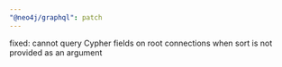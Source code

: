 ```yaml
---
"@neo4j/graphql": patch
---
```


fixed: cannot query Cypher fields on root connections when sort is not provided as an argument
